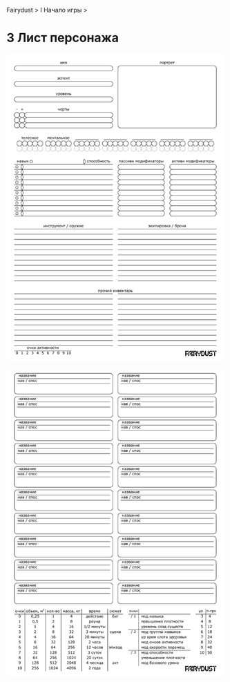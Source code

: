 Fairydust > I Начало игры >

# 3 Лист персонажа

![Лист персонажа страница 1](../x_img/sheet/character_sheet_page_1.png)

![Лист персонажа страница 2](../x_img/sheet/character_sheet_page_2.png)